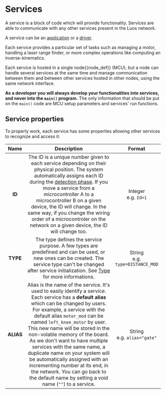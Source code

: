 # Services

A service is a block of code which will provide functionality. Services are able to communicate with any other services present in the Luos network. 

A service can be an [application](./service_api.html#apps-guidelines) or a [driver](./service_api.html#drivers-guidelines).

Each service provides a particular set of tasks such as managing a motor, handling a laser range finder, or more complex operations like computing an inverse-kinematics.

Each service is hosted in a single <span class="cust_tooltip">node<span class="cust_tooltiptext">{{node_def}}</span></span> (MCU), but a node can handle several services at the same time and manage communication between them and between other services hosted in other nodes, using the same network interface.

**As a developer you will always develop your functionalities into services, and never into the `main()` program.** The only information that should be put on the `main()` code are MCU setup parameters and services' run functions.

## Service properties
To properly work, each service has some properties allowing other services to recognize and access it:

| Name | Description | Format |
| :---: | :---: | :---: |
| **ID** | The ID is a unique number given to each service depending on their physical position. The system automatically assigns each ID during the [detection phase](./routing_table.md). If you move a service from a microcontroller A to a microcontroller B on a given device, the ID will change. In the same way, if you change the wiring order of a microcontroler on the network on a given device, the ID will change too. | Integer<br />e.g. `Id=1` |
| **TYPE** | The type defines the service purpose. A few types are predefined and can be used, or new ones can be created. The service type can't be changed after service initialization. See [Type](./service_type.md) for more informations. | String<br />e.g. `type=DISTANCE_MOD` |
| **ALIAS** | Alias is the name of the service. It's used to easily identify a service. Each service has a **default alias** which can be changed by users. For example, a service with the default alias `motor_mod` can be named `left_knee_motor` by user. This new name will be stored in the non-volatile memory of the board. As we don't want to have multiple services with the same name, a duplicate name on your system will be automatically assigned with an incrementing number at its end, in the network. You can go back to the default name by setting a void name (`""`) to a service. | String<br />e.g. `alias="gate"` |